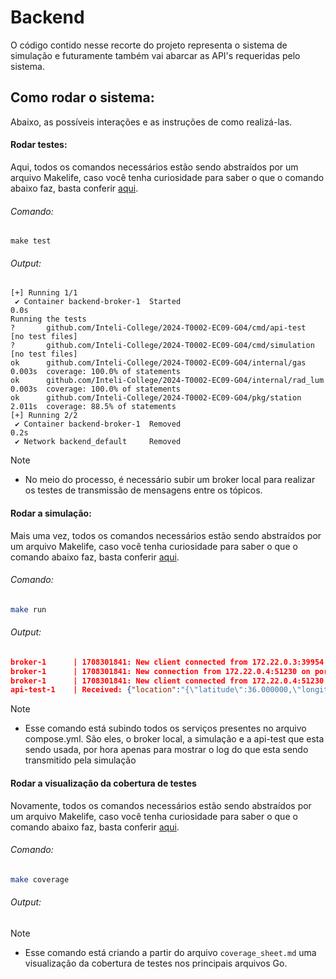 # Backend

O código contido nesse recorte do projeto representa o sistema de simulação e futuramente também vai abarcar as API's requeridas pelo sistema. 

## Como rodar o sistema:

Abaixo, as possíveis interações e as instruções de como realizá-las.

#### Rodar testes:

Aqui, todos os comandos necessários estão sendo abstraídos por um arquivo Makelife, caso você tenha curiosidade para saber o que o comando abaixo faz, basta conferir [aqui](https://github.com/Inteli-College/2024-T0002-EC09-G04/blob/main/backend/Makefile#L7).

###### Comando:

```shell
make test
```

###### Output:

```shell
[+] Running 1/1
 ✔ Container backend-broker-1  Started                                                                                                          0.0s 
Running the tests
?       github.com/Inteli-College/2024-T0002-EC09-G04/cmd/api-test      [no test files]
?       github.com/Inteli-College/2024-T0002-EC09-G04/cmd/simulation    [no test files]
ok      github.com/Inteli-College/2024-T0002-EC09-G04/internal/gas      0.003s  coverage: 100.0% of statements
ok      github.com/Inteli-College/2024-T0002-EC09-G04/internal/rad_lum  0.003s  coverage: 100.0% of statements
ok      github.com/Inteli-College/2024-T0002-EC09-G04/pkg/station       2.011s  coverage: 88.5% of statements
[+] Running 2/2
 ✔ Container backend-broker-1  Removed                                                                                                          0.2s 
 ✔ Network backend_default     Removed  
```

> [!NOTE]
> - No meio do processo, é necessário subir um broker local para realizar os testes de transmissão de mensagens entre os tópicos.

#### Rodar a simulação:

Mais uma vez, todos os comandos necessários estão sendo abstraídos por um arquivo Makelife, caso você tenha curiosidade para saber o que o comando abaixo faz, basta conferir [aqui](https://github.com/Inteli-College/2024-T0002-EC09-G04/blob/main/backend/Makefile#L15C2-L15C7).

###### Comando:

```Bash
make run
```

###### Output:

```json
broker-1      | 1708301841: New client connected from 172.22.0.3:39954 as station-2805345190559206082 (p2, c1, k30).
broker-1      | 1708301841: New connection from 172.22.0.4:51230 on port 1891.
broker-1      | 1708301841: New client connected from 172.22.0.4:51230 as subscriber (p2, c1, k30).
api-test-1    | Received: {"location":"{\"latitude\":36.000000,\"longitude\":16.000000}","gas":"{\"CO2\":526.000000,\"CO\":7.000000,\"NO2\":343.000000,\"MP10\":404.000000,\"MP25\":179.000000}","rad_lum":"{\"ET\":267.000000,\"LI\":3.000000,\"SR\":241.000000}","timestamp":"2024-02-19 00:17:21.311444485 +0000 UTC m=+0.004634198"} from: /stations
```

> [!NOTE]
>  - Esse comando está subindo todos os serviços presentes no arquivo compose.yml. São eles, o broker local, a simulação e a api-test que esta sendo usada, por hora apenas para mostrar o log do que esta sendo transmitido pela simulação

#### Rodar a visualização da cobertura de testes

Novamente, todos os comandos necessários estão sendo abstraídos por um arquivo Makelife, caso você tenha curiosidade para saber o que o comando abaixo faz, basta conferir [aqui](https://github.com/Inteli-College/2024-T0002-EC09-G04/blob/main/backend/Makefile#L21).

###### Comando:

```Bash
make coverage 
```

###### Output:


> [!NOTE]
>  - Esse comando está criando a partir do arquivo `coverage_sheet.md` uma visualização da cobertura de testes nos principais arquivos Go.

[^1]: A estrutura de pastas escolhida para esse projeto está de acordo com as convenções e padrões utilizados pela comunidade de desenvolvedores Golang. Para mais informações acesse o [link](https://github.com/golang-standards/project-layout)